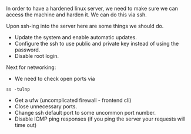 In order to have a hardened linux server, we need to make sure we can access the machine and harden it.
We can do this via ssh.

Upon ssh-ing into the server here are some things we should do.
- Update the system and enable automatic updates.
- Configure the ssh to use public and private key instead of using the password.
- Disable root login.

Next for networking:
- We need to check open ports via 
```shell
ss -tulnp
```
- Get a ufw (uncomplicated firewall - frontend cli)
- Close unnecessary ports.
- Change ssh default port to some uncommon port number.
- Disable ICMP ping responses (if you ping the server your requests will time out)